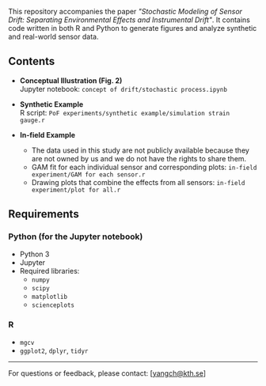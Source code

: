 This repository accompanies the paper *"Stochastic Modeling of Sensor Drift: Separating Environmental Effects and Instrumental Drift"*. It contains code written in both R and Python to generate figures and analyze synthetic and real-world sensor data.

## Contents

- **Conceptual Illustration (Fig. 2)**  
  Jupyter notebook: `concept of drift/stochastic process.ipynb`

- **Synthetic Example**  
  R script: `PoF experiments/synthetic example/simulation strain gauge.r`

- **In-field Example**  
  - The data used in this study are not publicly available because they are not owned by us and we do not have the rights to share them.
  - GAM fit for each individual sensor and corresponding plots: `in-field experiment/GAM for each sensor.r`
  - Drawing plots that combine the effects from all sensors: `in-field experiment/plot for all.r`

## Requirements

### Python (for the Jupyter notebook)
- Python 3
- Jupyter
- Required libraries:
  - `numpy`
  - `scipy`
  - `matplotlib`
  - `scienceplots`

### R
- `mgcv`
- `ggplot2`, `dplyr`, `tidyr`

---
For questions or feedback, please contact: [yangch@kth.se]